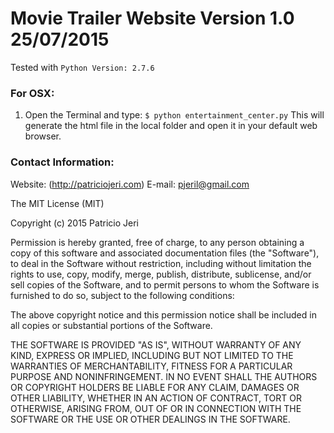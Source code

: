 # Movie Trailer Website Version 1.0 25/07/2015

Tested with `Python Version: 2.7.6`

### For OSX:
1) Open the Terminal and type:
`$ python entertainment_center.py`
This will generate the html file in the local folder and open it in your
default web browser.

### Contact Information:
Website: (http://patriciojeri.com)
E-mail: pjeril@gmail.com

The MIT License (MIT)

Copyright (c) 2015 Patricio Jeri

Permission is hereby granted, free of charge, to any person obtaining a copy
of this software and associated documentation files (the "Software"), to deal
in the Software without restriction, including without limitation the rights
to use, copy, modify, merge, publish, distribute, sublicense, and/or sell
copies of the Software, and to permit persons to whom the Software is
furnished to do so, subject to the following conditions:

The above copyright notice and this permission notice shall be included in
all copies or substantial portions of the Software.

THE SOFTWARE IS PROVIDED "AS IS", WITHOUT WARRANTY OF ANY KIND, EXPRESS OR
IMPLIED, INCLUDING BUT NOT LIMITED TO THE WARRANTIES OF MERCHANTABILITY,
FITNESS FOR A PARTICULAR PURPOSE AND NONINFRINGEMENT. IN NO EVENT SHALL THE
AUTHORS OR COPYRIGHT HOLDERS BE LIABLE FOR ANY CLAIM, DAMAGES OR OTHER
LIABILITY, WHETHER IN AN ACTION OF CONTRACT, TORT OR OTHERWISE, ARISING FROM,
OUT OF OR IN CONNECTION WITH THE SOFTWARE OR THE USE OR OTHER DEALINGS IN
THE SOFTWARE.